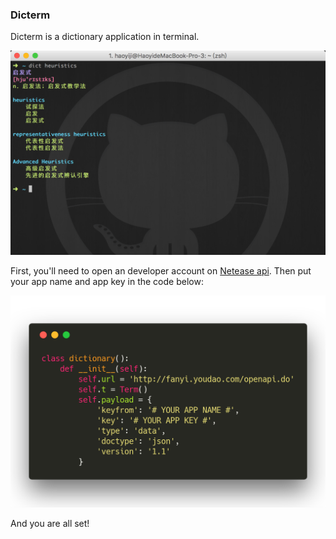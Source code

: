 ### Dicterm

Dicterm is a dictionary application in terminal.

![alt text](./img/dicterm_demo.png "dicterm demo")

First, you'll need to open an developer account on [Netease api](http://fanyi.youdao.com/openapi?path=data-mode). Then put your app name and app key in the code below:

![alt text](./img/app_key.png "app key demo")

And you are all set!
